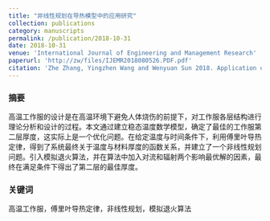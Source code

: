 ```yaml
---
title: "非线性规划在导热模型中的应用研究"
collection: publications
category: manuscripts
permalink: /publication/2018-10-31
date: 2018-10-31
venue: 'International Journal of Engineering and Management Research'
paperurl: 'http://zw/files/IJEMR2018080526.PDF.pdf'
citation: 'Zhe Zhang, Yingzhen Wang and Wenyuan Sun 2018. Application of Nonlinear Programming to Heat Conduction Model. International Journal of Engineering and Management Research. 8, 5 (Oct. 2018), 169–172. DOI:https://doi.org/10.31033/ijemr.8.5.06.'
---
```

### 摘要
高温工作服的设计是在高温环境下避免人体烧伤的前提下，对工作服各层结构进行理论分析和设计的过程。本文通过建立稳态温度数学模型，确定了最佳的工作服第二层厚度，这实际上是一个优化问题。在给定温度与时间条件下，利用傅里叶导热定律，得到了系统最终关于温度与材料厚度的函数关系，并建立了一个非线性规划问题。引入模拟退火算法，并在算法中加入对流和辐射两个影响最优解的因素，最终在满足条件下得出了第二层的最佳厚度。

### 关键词
高温工作服，傅里叶导热定律，非线性规划，模拟退火算法

